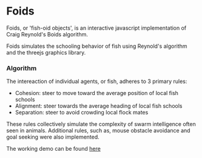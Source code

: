 # Foids
Foids, or 'fish-oid objects', is an interactive javascript implementation of Craig Reynold's Boids algorithm.

Foids simulates the schooling behavior of fish using Reynold's algorithm and the threejs graphics library.

### Algorithm
The intereaction of individual agents, or fish, adheres to 3 primary rules:
+ Cohesion: steer to move toward the average position of local fish schools
+ Alignment: steer towards the average heading of local fish schools
+ Separation: steer to avoid crowding local flock mates

These rules collectively simulate the complexity of swarm intelligence often seen in animals.
Additional rules, such as, mouse obstacle avoidance and goal seeking were also implemented.


The working demo can be found [here](http://noelnegusse.com/foids)
